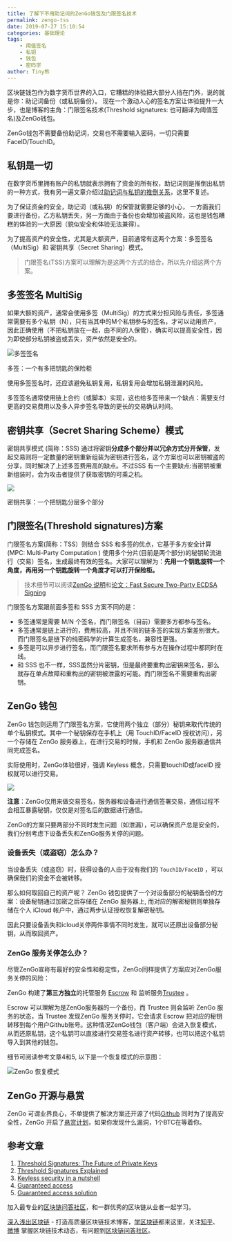 ```yaml
---
title: 了解下不用助记词的ZenGo钱包及门限签名技术
permalink: zengo-tss
date: 2019-07-27 15:10:54
categories: 基础理论
tags:
    - 阈值签名
    - 私钥
    - 钱包
    - 密码学 
author: Tiny熊
---
```


区块链钱包作为数字货币世界的入口，它糟糕的体验把大部分人挡在门外，说的就是你：助记词备份（或私钥备份）。
现在一个激动人心的签名方案让体验提升一大步，也是博客的主角：门限签名技术(Threshold signatures: 也可翻译为阈值签名)及ZenGo钱包。

ZenGo钱包不需要备份助记词，交易也不需要输入密码，一切只需要FaceID/TouchID。

<!-- more -->

## 私钥是一切

在数字货币里拥有账户的私钥就表示拥有了资金的所有权，助记词则是推倒出私钥的一种方式，我有另一遍文章介绍过[助记词与私钥的推倒关系](https://learnblockchain.cn/2018/09/28/hdwallet/)，这里不复述。

为了保证资金的安全，助记词（或私钥）的保管就需要足够的小心， 一方面我们要进行备份，乙方私钥丢失，另一方面由于备份也会增加被盗风险，这也是钱包糟糕的体验的一大原因（貌似安全和体验无法兼得）。

为了提高资产的安全性，尤其是大额资产，目前通常有这两个方案：多签签名（MultiSig）和 密钥共享（Secret Sharing）模式。

> 门限签名(TSS)方案可以理解为是这两个方式的结合，所以先介绍这两个方案。

## 多签签名 MultiSig

如果大额的资产，通常会使用多签（MultiSig）的方式来分担风险与责任，多签通常需要有多个私钥（N），只有当其中的M个私钥参与的签名，才可以动用资产，因此正确使用（不把私钥放在一起，由不同的人保管），确实可以提高安全性，因为即使部分私钥被盗或丢失，资产依然是安全的。

![多签签名](https://img.learnblockchain.cn/2019/07/15641053844650.jpg)
<p class="image-caption">多签：一个有多把钥匙的保险柜</p>

使用多签签名时，还应该避免私钥复用，私钥复用会增加私钥泄漏的风险。

多签签名通常使用链上合约（或脚本）实现，这也给多签带来一个缺点：需要支付更高的交易费用以及多人异步签名导致的更长的交易确认时间。

## 密钥共享（Secret Sharing Scheme）模式

密钥共享模式 (简称：SSS) 通过将密钥**分成多个部分并以冗余方式分开保管**，发起交易则将一定数量的密钥重新组装为密钥进行签名，这个方案也可以密钥被盗的分享，同时解决了上述多签费用高的缺点。不过SSS 有一个主要缺点:当密钥被重新组装时，会为攻击者提供了获取密钥的可乘之机。

![](https://img.learnblockchain.cn/2019/07/15641056644736.jpg)
<p class="image-caption">密钥共享：一个把钥匙分层多个部分</p>

## 门限签名(Threshold signatures)方案

门限签名方案(简称：TSS）则结合 SSS 和多签的优点，它基于多方安全计算 (MPC: Multi-Party Computation ) 使用多个分片(目前是两个部分)的秘钥轮流进行（交易）签名，生成最终有效的签名。大家可以理解为：**先用一个钥匙旋转一个角度，再用另一个钥匙旋转一个角度才可以打开保险柜。**

> 技术细节可以阅读[ZenGo 说明](https://zengo.com/security-in-depth/)和[论文：Fast Secure Two-Party ECDSA Signing](https://eprint.iacr.org/2017/552.pdf)

门限签名方案跟前面多签和 SSS 方案不同的是：

* 多签通常是需要 M/N 个签名，而门限签名（目前）需要多方都参与签名。
* 多签通常是链上进行的，费用较高，并且不同的链多签的实现方案差别很大。而门限签名是链下的纯密码学的计算生成签名，兼容性更强。
* 多签是可以异步进行签名，而门限签名要求所有参与方在操作过程中都同时在线。
* 和 SSS 也不一样，SSS虽然分片密钥，但是最终要重构出密钥来签名，那么就存在单点故障和重构出的密钥被泄露的可能。而门限签名不需要重构出密钥。


## ZenGo 钱包

ZenGo 钱包则运用了门限签名方案，它使用两个独立（部分）秘钥来取代传统的单个私钥模式。其中一个秘钥保存在手机上（用 TouchID/FaceID 授权访问），另一个存储在 ZenGo 服务器上，在进行交易的时候，手机和 ZenGo 服务器通信共同完成签名。

实际使用时，ZenGo体验很好，强调 Keyless 概念，只需要touchID或faceID 授权就可以进行交易。

![](https://img.learnblockchain.cn/2019/07/15641073232482.jpg)

**注意**：ZenGo仅用来做交易签名，服务器和设备进行通信签署交易，通信过程不会相互暴露秘钥，仅仅是对签名后的数据进行通信。

ZenGo的方案只要两部分不同时发生问题（如泄漏），可以确保资产总是安全的， 我们分别考虑下设备丢失和ZenGo服务关停的问题。

### 设备丢失（或盗窃）怎么办？

当设备丢失（或盗窃）时，获得设备的人由于没有我们的 `TouchID/FaceID` ，可以确保我们的资金不会被转移。

那么如何取回自己的资产呢？ ZenGo 钱包提供了一个对设备部分的秘钥备份的方案：设备秘钥通过加密之后存储在 ZenGo 服务器上, 而对应的解密秘钥则单独存储在个人 iCloud 帐户中，通过两步认证授权恢复解密秘钥。

因此只要设备丢失和icloud关停两件事情不同时发生，就可以还原出设备部分秘钥，从而取回资产。


### ZenGo 服务关停怎么办？

尽管ZenGo宣称有最好的安全性和稳定性，ZenGo同样提供了方案应对ZenGo服务关停的风险：

ZenGo 构建了**第三方独立**的托管服务 [Escrow](https://www.escrowtech.com) 和 监听服务[Trustee](https://jrgtax.co.il/en/) 。

Escrow 可以理解为是ZenGo服务器的一个备份，而 Trustee 则会监听 ZenGo 服务的状态，当 Trustee 发现ZenGo 服务关停时，它会请求 Escrow 把对应的秘钥转移到每个用户Github账号。这种情况ZenGo钱包（客户端）会进入恢复模式，从而还原私钥，这个私钥可以直接进行交易签名进行资产转移，也可以把这个私钥导入到其他的钱包。

细节可阅读参考文章4和5, 以下是一个恢复模式的示意图：

![ZenGo 恢复模式](https://img.learnblockchain.cn/2019/07/15641092601378.jpg)


## ZenGo 开源与悬赏

ZenGo 可谓业界良心，不单提供了解决方案还开源了代码[Github](https://github.com/KZen-networks)
同时为了提高安全性，ZenGo 开启了[悬赏计划](https://zengo.com/the-zengo-challenge-win-1-btc-and-prove-us-wrong/)，如果你发现什么漏洞，1个BTC在等着你。


## 参考文章
1. [Threshold Signatures: The Future of Private Keys](https://medium.com/zengo/threshold-signatures-private-key-the-next-generation-f27b30793b)
2. [Threshold Signatures Explained](https://www.binance.vision/security/threshold-signatures-explained)
3. [Keyless security in a nutshell](https://zengo.com/security/)
4. [Guaranteed access](https://zengo.com/how-zengo-guarantees-access-to-customers-funds/)
5. [Guaranteed access solution](https://zengo.com/a-deep-dive-into-zengo-guaranteed-access-solution/)

加入最专业的[区块链问答社区](https://learnblockchain.cn/images/zsxq.png)，和一群优秀的区块链从业者一起学习。

[深入浅出区块链](https://learnblockchain.cn/) - 打造高质量区块链技术博客，[学区块链](https://learnblockchain.cn)都来这里，关注[知乎](https://www.zhihu.com/people/xiong-li-bing/activities)、[微博](https://weibo.com/517623789) 掌握区块链技术动态，有问题到[区块链问答社区](https://learnblockchain.cn/images/zsxq.png)。

